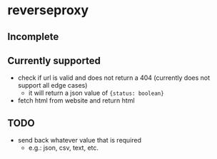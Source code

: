 # reverseproxy
## Incomplete
## Currently supported
- check if url is valid and does not return a 404 (currently does not support all edge cases)
  - it will return a json value of `{status: boolean}`
- fetch html from website and return html
## TODO
- send back whatever value that is required
  - e.g.: json, csv, text, etc.
